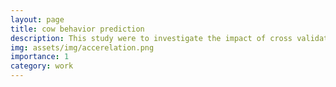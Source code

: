```yaml
---
layout: page
title: cow behavior prediction
description: This study were to investigate the impact of cross validation strategies on behavior prediction accuracy and to compare the performance of machine learning algorithms with convolutional neural network for predicting behaviors. 
img: assets/img/accerelation.png
importance: 1
category: work
---
```


 

